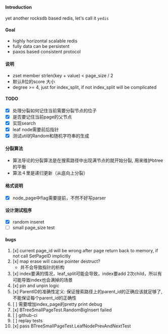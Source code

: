 #### Introduction
yet another rocksdb based redis, let's call it `yedis`

#### Goal
- highly horizontal scalable redis
- fully data can be persistent
- paxos based consistent protocol


#### 说明
- zset member strlen(key + value) < page_size / 2
- 默认8位的score 大小
- degree >= 4, just for index_split, if not index_split will be complicated
#### TODO
- [x] 处理分裂如何记住当前需要分裂节点的位子
- [x] 是否要记住当前page的父节点
- [x] 实现search
- [x] leaf node需要前后指针
- [x] 测试util的Random和随机字符串的生成

#### 分裂算法
- 算法导论的分裂算法是在搜索路径中出现满节点的就开始分裂, 用来维护btree的平衡
- 算法４里是递归更新（从底向上分裂）

#### 格式说明
- [x] node_page中flag需要提前，不然不好写parser

#### 设计测试程序
- [x] random inseret
- [ ] small page_size test

#### bugs
1. [x] current page_id will be wrong after page return back to memory, if not call SetPageID implicitly
2. [x] map erase will cause pointer destruct?
    - 并不会导致指针的析构 
3. [x] index要满的情况，leaf_split可能会导致，index要add 2次child，所以有可能导致index也会满掉的场景
4. [x] pin and unpin logic
5. [x] ParentID的准确性定义: 保证搜索路径上的parent_id的正确应该就足够了, 不能保证每个parent_id的正确性
6. [ ] 需要增加index_page的pretty print debug  
7. [x] BTreeSmallPageTest.RandomBigInsert failed
8. [ ] github-ci
9. [ ] replay tests
10. [x] pass BTreeSmallPageTest.LeafNodePrevAndNextTest